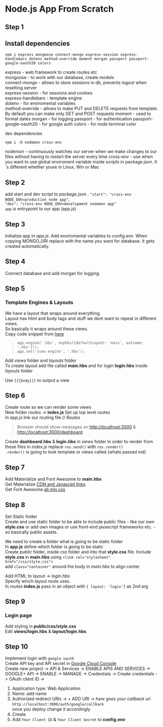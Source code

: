 # Node.js App From Scratch

## Step 1

## Install dependencies

`npm i express mongoose connect-mongo express-session express-handlebars dotenv method-override moment morgan passport passport-google-oauth20 colors`

express - web framework to create routes etc  
mongoose - to work with our database, create models  
connect-mongo - allows to store sessions in db, prevents logout when resetting server  
express-session - for sessions and cookies  
express-handlebars - template engine  
dotenv - for enviromental variables  
method-override - allows to make PUT and DELETE requests from template. By default you can make only GET and POST requests
moment - used to format dates
morgan - for logging
passport - for authentication
passport-google-oauth20 - for google auth
colors - for node terminal color

dev dependencies

`npm i -D nodemon cross-env`

nodemon - continuously watches our server when we make changes to our files without having to restart the server every time
cross-env - use when you want to use global enviroment variable inside scripts in package.json. It´s different whether youre in Linux, Win or Mac

## Step 2

add start and dev script to _package.json_ .
`"start": "cross-env NODE_ENV=production node app"`,  
`"dev": "cross-env NODE_ENV=development nodemon app"`  
 `app` is entrypoint to our app (app.js)

## Step 3

Initialize app in _app.js_. Add enviromental variables to config.env. When copying MONGO_URI replace <dbname> with the name you want for database. It gets created automatically.

## Step 4

Connect database and add morgan for logging.

## Step 5

### Template Engines & Layouts

We have a layout that wraps around everything.  
Layout has html and body tags and stuff we dont want to repeat in different views.  
So basically it wraps around these views.  
Copy code snippet from [here](https://www.npmjs.com/package/express-handlebars)

> `app.engine('.hbs', exphbs({defaultLayout: 'main', extname: '.hbs'}));`  
> `app.set('view engine', '.hbs');`

Add _views_ folder and _layouts_ folder  
To create layout add file called **main.hbs** and for login **login.hbs** inside _layouts_ folder

Use `{{{body}}}` to output a view

## Step 6

Create route so we can render some views  
New folder _routes_ -> **index.js**
Set up top level routes  
In _app.js_ link our routing file _// Routes_

> Browser should show messages on <http://localhost:3000> & <http://localhost:3000/dashboard>

Create **dashboard.hbs** & **login.hbs** in _views_ folder
In order to render from these files in _index.js_ replace `res.send()` with `res.render()`  
`.render()` is going to look template or views called (whats passed ind)

## Step 7

Add Materialize and Font Awesome to **main.hbs**  
Get Materialize [CDN and Javascipt links](https://materializecss.com/getting-started.html)  
Get Font Awesome [all.min.css](https://cdnjs.com/libraries/font-awesomel)

## Step 8

Set Static folder  
Create and use static folder to be able to include public files - like our own **style.css** or add own images or use front-end javascript frameworks etc. - so basically public assets.

We need to create a folder what is going to be static folder  
In **app.js** define which folder is going to be static  
Create _public_ folder, inside _css_ folder and into that **style.css** file. Include **style.css** in **main.hbs** using `<link rel="stylesheet" href="/css/style.css">`  
add `class="container"` around the body in _main.hbs_ to align center

Add HTML to layout -> _login.hbs_  
Specify which layout route uses.  
In _routes_ **index.js** pass in an object with `{ layout: 'login'}` as 2nd arg

## Step 9

### Login page

Add styling in **public/css/style.css**  
Edit **views/login.hbs** & **layout/login.hbs**

## Step 10

Implement login with `google oauth`  
Create API key and API secret in [Google Cloud Console](https://console.cloud.google.com)  
Create new project -> API & Services -> ENABLE APIS AND SERVICES -> GOOGLE+ API -> ENABLE -> MANAGE -> Credentials -> Create credentials -> OAuth client ID ->

1. Application type: Web Application
2. Name: add name
3. Authorized redirect URIs -> + ADD URI -> _here goes your callback uri_ `http://localhost:3000/auth/google/callback`  
   once you deploy change it accordingly
4. Create
5. Add `Your Client ID` & `Your Client Secret` to **config.env**
